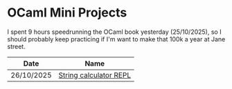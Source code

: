 # OCaml Mini Projects

I spent 9 hours speedrunning the OCaml book yesterday (25/10/2025),
so I should probably keep practicing if I'm want to make that 100k
a year at Jane street.

|Date|Name|
|---|---|
|26/10/2025|[String calculator REPL](./string-calc/)|


